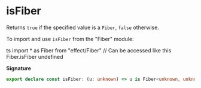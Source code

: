 # isFiber

Returns `true` if the specified value is a `Fiber`, `false` otherwise.

To import and use `isFiber` from the "Fiber" module:

ts
import \* as Fiber from "effect/Fiber"
// Can be accessed like this
Fiber.isFiber
undefined

**Signature**

```ts
export declare const isFiber: (u: unknown) => u is Fiber<unknown, unknown>
```
